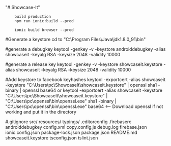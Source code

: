 
"# Showcase-It" 


```
    build production
    npm run ionic:build --prod

    ionic build browser --prod
```

#Generate a keystore
cd to "C:\Program Files\Java\jdk1.8.0_91\bin"

#generate a debugkey
keytool -genkey -v -keystore androiddebugkey -alias showcaseit -keyalg RSA -keysize 2048 -validity 10000

#generate a release key
keytool -genkey -v -keystore showcaseit.keystore -alias showcaseit -keyalg RSA -keysize 2048 -validity 10000

#Add keystore to facebook keyhashes
keytool -exportcert -alias showcaseit -keystore "C:\Users\pc\ShowcaseIt\showcaseit.keystore" | openssl sha1 -binary | openssl base64
or
keytool -exportcert -alias showcaseit -keystore "C:\Users\pc\ShowcaseIt\showcaseit.keystore" | "C:\Users\pc\openssl\bin\openssl.exe" sha1 -binary | "C:\Users\pc\openssl\bin\openssl.exe" base64
<-- Download openssl if not working and put it in the directory

#.gitignore
src/
resources/
typings/
.editorconfig
.firebaserc
androiddebugkey
config.xml
copy.config.js
debug.log
firebase.json
ionic.config.json
package-lock.json
package.json
README.md
showcaseit.keystore
tsconfig.json
tslint.json
